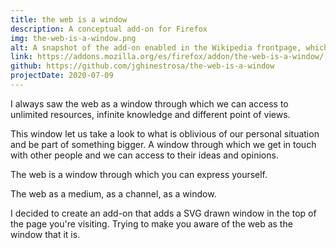 ```yaml
---
title: the web is a window
description: A conceptual add-on for Firefox
img: the-web-is-a-window.png
alt: A snapshot of the add-on enabled in the Wikipedia frontpage, which covers it as Wikipedia was behind a wall with a window
link: https://addons.mozilla.org/es/firefox/addon/the-web-is-a-window/
github: https://github.com/jghinestrosa/the-web-is-a-window
projectDate: 2020-07-09
---
```


I always saw the web as a window through which we can access to unlimited resources, infinite knowledge and different point of views.

This window let us take a look to what is oblivious of our personal situation and be part of something bigger. A window through which we get in touch with other people and we can access to their ideas and opinions.

The web is a window through which you can express yourself.

The web as a medium, as a channel, as a window.

I decided to create an add-on that adds a SVG drawn window in the top of the page you're visiting. Trying to make you aware of the web as the window that it is.